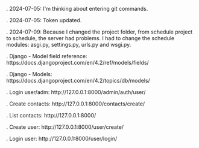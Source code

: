 <p>. 2024-07-05: I'm thinking about entering git commands.</p>
<p>. 2024-07-05: Token updated.</p>
<p>. 2024-07-09: Because I changed the project folder, from schedule project to schedule, the server had problems. I had to change the schedule modules: asgi.py, settings.py, urls.py and wsgi.py.</p>
<p> . Django - Model field reference: https://docs.djangoproject.com/en/4.2/ref/models/fields/ </p>
<p> . Django - Models: https://docs.djangoproject.com/en/4.2/topics/db/models/ </p>

<p>. Login user/adm: http://127.0.0.1:8000/admin/auth/user/</p>
<p>. Create contacts: http://127.0.0.1:8000/contacts/create/</p>
<p>. List contacts: http://127.0.0.1:8000/</p>
<p>. Create user: http://127.0.0.1:8000/user/create/</p>
<p>. Login user: http://127.0.0.1:8000/user/login/</p>
<p></p>
<p></p>
<p></p>
<p></p>